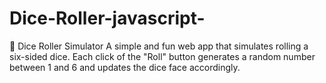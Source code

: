 # Dice-Roller-javascript-
🎲 Dice Roller Simulator A simple and fun web app that simulates rolling a six-sided dice. Each click of the "Roll" button generates a random number between 1 and 6 and updates the dice face accordingly.
